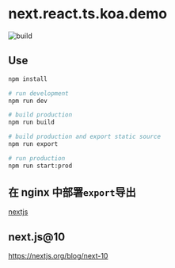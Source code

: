 # next.react.ts.koa.demo

![build](https://github.com/qqxs/next.js.typescript.redux.koa.starter/workflows/Next.js%2Typescript%2Redux%2Koa%2starter/badge.svg)

## Use

```sh
npm install

# run development
npm run dev

# build production
npm run build

# build production and export static source
npm run export

# run production
npm run start:prod
```

## 在 nginx 中部署`export`导出

[nextjs](https://nextjs.org/docs/getting-started)

## next.js@10

https://nextjs.org/blog/next-10
